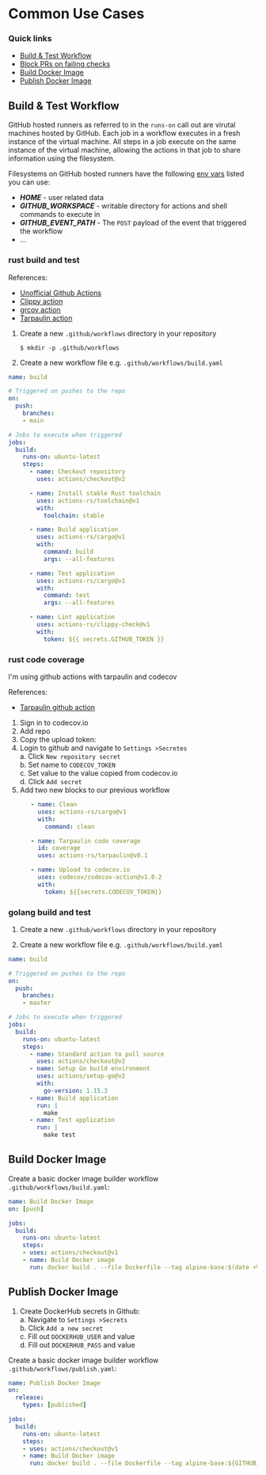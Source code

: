 # Common Use Cases

### Quick links
* [Build & Test Workflow](#build-and-test-workflow)
* [Block PRs on failing checks](#block-prs-on-failing-checks)
* [Build Docker Image](#build-docker-image)
* [Publish Docker Image](#publish-docker-image)

## Build & Test Workflow
GitHub hosted runners as referred to in the `runs-on` call out are virutal machines hosted by GitHub.
Each job in a workflow executes in a fresh instance of the virtual machine. All steps in a job
execute on the same instance of the virtual machine, allowing the actions in that job to share
information using the filesystem.

Filesystems on GitHub hosted runners have the following [env vars](https://help.github.com/en/actions/automating-your-workflow-with-github-actions/using-environment-variables) listed you can use:
* ***HOME*** - user related data
* ***GITHUB_WORKSPACE*** - writable directory for actions and shell commands to execute in
* ***GITHUB_EVENT_PATH*** - The `POST` payload of the event that triggered the workflow
* ...

### rust build and test
References:
* [Unofficial Github Actions](https://github.com/actions-rs/meta)
* [Clippy action](https://github.com/actions-rs/clippy-check)
* [grcov action](https://github.com/actions-rs/grcov)
* [Tarpaulin action](https://github.com/actions-rs/tarpaulin)

1. Create a new `.github/workflows` directory in your repository
   ```
   $ mkdir -p .github/workflows
   ```

2. Create a new workflow file e.g. `.github/workflows/build.yaml`
```yaml
name: build

# Triggered on pushes to the repo
on: 
  push:
    branches:
    - main

# Jobs to execute when triggered
jobs:
  build:
    runs-on: ubuntu-latest
    steps:
      - name: Checkout repository
        uses: actions/checkout@v2

      - name: Install stable Rust toolchain
        uses: actions-rs/toolchain@v1
        with:
          toolchain: stable

      - name: Build application
        uses: actions-rs/cargo@v1
        with:
          command: build
          args: --all-features

      - name: Test application
        uses: actions-rs/cargo@v1
        with:
          command: test
          args: --all-features

      - name: Lint application
        uses: actions-rs/clippy-check@v1
        with:
          token: ${{ secrets.GITHUB_TOKEN }}
```

### rust code coverage
I'm using github actions with tarpaulin and codecov

References:
* [Tarpaulin github action](https://github.com/actions-rs/tarpaulin)

1. Sign in to codecov.io
2. Add repo
3. Copy the upload token:
4. Login to github and navigate to `Settings >Secretes`  
   a. Click `New repository secret`  
   b. Set name to `CODECOV_TOKEN`  
   c. Set value to the value copied from codecov.io  
   d. Click `Add secret`  
5. Add two new blocks to our previous workflow
   ```yaml
      - name: Clean
        uses: actions-rs/cargo@v1
        with:
          command: clean

      - name: Tarpaulin code coverage
        id: coverage
        uses: actions-rs/tarpaulin@v0.1

      - name: Upload to codecov.io
        uses: codecov/codecov-action@v1.0.2
        with:
          token: ${{secrets.CODECOV_TOKEN}}
   ```

### golang build and test<a name="golang-build-and-test"/></a>
1. Create a new `.github/workflows` directory in your repository

2. Create a new workflow file e.g. `.github/workflows/build.yaml`
```yaml
name: build

# Triggered on pushes to the repo
on: 
  push:
    branches:
    - master

# Jobs to execute when triggered
jobs:
  build:
    runs-on: ubuntu-latest
    steps:
      - name: Standard action to pull source
        uses: actions/checkout@v2
      - name: Setup Go build environment
        uses: actions/setup-go@v2
        with:
          go-version: 1.15.3
      - name: Build application
        run: |
          make
      - name: Test application
        run: |
          make test
```

## Build Docker Image
Create a basic docker image builder workflow `.github/workflows/build.yaml`:
```yaml
name: Build Docker Image
on: [push]

jobs:
  build:
    runs-on: ubuntu-latest
    steps:
    - uses: actions/checkout@v1
    - name: Build Docker image
      run: docker build . --file Dockerfile --tag alpine-base:$(date +%s)
```

## Publish Docker Image

1. Create DockerHub secrets in Github:  
   a. Navigate to `Settings >Secrets`  
   b. Click `Add a new secret`  
   c. Fill out `DOCKERHUB_USER` and value  
   d. Fill out `DOCKERHUB_PASS` and value  

Create a basic docker image builder workflow `.github/workflows/publish.yaml`:
```yaml
name: Publish Docker Image
on:
  release:
    types: [published]

jobs:
  build:
    runs-on: ubuntu-latest
    steps:
    - uses: actions/checkout@v1
    - name: Build Docker image
      run: docker build . --file Dockerfile --tag alpine-base:${GITHUB_REF}
```

<!-- 
vim: ts=2:sw=2:sts=2
-->
